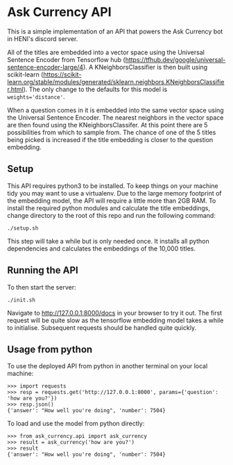 # Ask Currency API

This is a simple implementation of an API that powers the Ask Currency bot in HENI's discord server.

All of the titles are embedded into a vector space using the Universal Sentence Encoder from Tensorflow hub (https://tfhub.dev/google/universal-sentence-encoder-large/4).
A KNeighborsClassifier is then built using scikit-learn (https://scikit-learn.org/stable/modules/generated/sklearn.neighbors.KNeighborsClassifier.html).
The only change to the defaults for this model is `weights='distance'`.

When a question comes in it is embedded into the same vector space using the Universal Sentence Encoder.
The nearest neighbors in the vector space are then found using the KNeighborsClassifer.
At this point there are 5 possibilities from which to sample from.
The chance of one of the 5 titles being picked is increased if the title embedding is closer to the question embedding.

## Setup

This API requires python3 to be installed. To keep things on your machine tidy you may want to use a virtualenv.
Due to the large memory footprint of the embedding model, the API will require a little more than 2GB RAM.
To install the required python modules and calculate the title embeddings, change directory to the root of this repo and run the following command:

```
./setup.sh
```

This step will take a while but is only needed once. It installs all python dependencies and calculates the embeddings of the 10,000 titles.

## Running the API

To then start the server:

```
./init.sh
```

Navigate to http://127.0.0.1:8000/docs in your browser to try it out.
The first request will be quite slow as the tensorflow embedding model takes a while to initialise.
Subsequent requests should be handled quite quickly.

## Usage from python

To use the deployed API from python in another terminal on your local machine:

```
>>> import requests
>>> resp = requests.get('http://127.0.0.1:8000', params={'question': 'how are you?'})
>>> resp.json()
{'answer': "How well you're doing", 'number': 7504}
```

To load and use the model from python directly:

```
>>> from ask_currency.api import ask_currency
>>> result = ask_currency('how are you?')
>>> result
{'answer': "How well you're doing", 'number': 7504}
```
